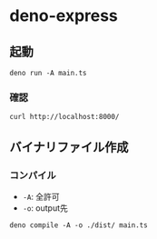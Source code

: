 # deno-express

## 起動

```shell
deno run -A main.ts 
```
### 確認
```shell
curl http://localhost:8000/
```

## バイナリファイル作成
### コンパイル
- `-A`: 全許可
- `-o`: output先
```shell
deno compile -A -o ./dist/ main.ts
```
